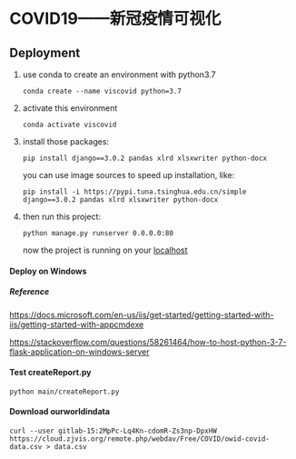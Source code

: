 # COVID19——新冠疫情可视化

## Deployment

1. use conda to create an environment with python3.7 

   `conda create --name viscovid python=3.7`

2. activate this environment

   `conda activate viscovid`

3. install those packages:

   `pip install django==3.0.2 pandas xlrd xlsxwriter python-docx`

   you can use image sources to speed up installation, like:

   `pip install -i https://pypi.tuna.tsinghua.edu.cn/simple django==3.0.2 pandas xlrd xlsxwriter python-docx`

4. then run this project:

   `python manage.py runserver 0.0.0.0:80`

   now the project is running on your [localhost](http://localhost)

#### Deploy on Windows
##### Reference
https://docs.microsoft.com/en-us/iis/get-started/getting-started-with-iis/getting-started-with-appcmdexe

https://stackoverflow.com/questions/58261464/how-to-host-python-3-7-flask-application-on-windows-server

#### Test createReport.py
`python main/createReport.py`

#### Download ourworldindata
`curl --user gitlab-15:2MpPc-Lq4Kn-cdomR-Zs3np-DpxHW https://cloud.zjvis.org/remote.php/webdav/Free/COVID/owid-covid-data.csv > data.csv`